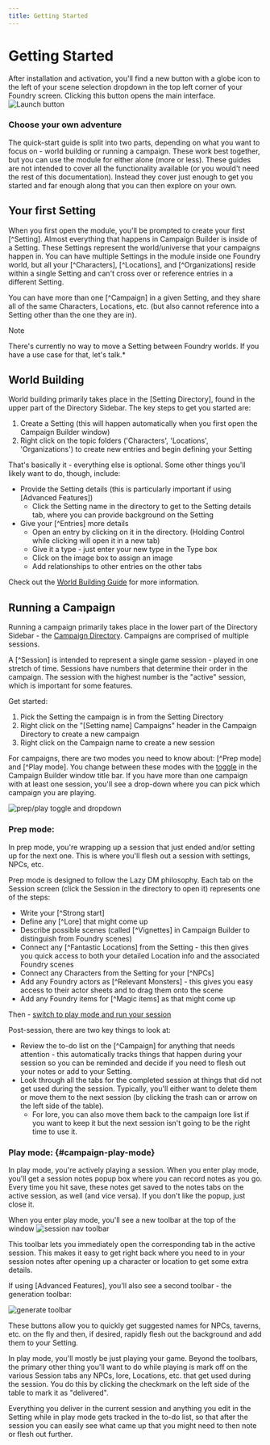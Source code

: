 ```yaml
---
title: Getting Started
---
```

# Getting Started

After installation and activation, you'll find a new button with a globe icon to the left of your scene selection dropdown in the top left corner of your Foundry screen. Clicking this button opens the main interface.
![Launch button](/assets/images/launch-button.webp)

### Choose your own adventure
The quick-start guide is split into two parts, depending on what you want to focus on - world building or running a campaign.  These work best together, but you can use the module for either alone (more or less).  These guides are not intended to cover all the functionality available (or you would't need the rest of this documentation).  Instead they cover just enough to get you started and far enough along that you can then explore on your own.

## Your first Setting
When you first open the module, you'll be prompted to create your first [^Setting]. Almost everything that happens in Campaign Builder is inside of a Setting. These Settings represent the world/universe that your campaigns happen in.  You can have multiple Settings in the module inside one Foundry world, but all your [^Characters], [^Locations], and [^Organizations] reside within a single Setting and can't cross over or reference entries in a different Setting.  

You can have more than one [^Campaign] in a given Setting, and they share all of the same Characters, Locations, etc. (but also cannot reference into a Setting other than the one they are in).

> [!NOTE]
> There's currently no way to move a Setting between Foundry worlds.  If you have a use case for that, let's talk.*


## World Building
World building primarily takes place in the [Setting Directory], found in the upper part of the Directory Sidebar.  The key steps to get you started are:

1. Create a Setting (this will happen automatically when you first open the Campaign Builder window)
1. Right click on the topic folders ('Characters', 'Locations', 'Organizations') to create new entries and begin defining your Setting

That's basically it - everything else is optional.  Some other things you'll likely want to do, though, include:
* Provide the Setting details (this is particularly important if using [Advanced Features])
  * Click the Setting name in the directory to get to the Setting details tab, where you can provide background on the Setting
* Give your [^Entries] more details
  * Open an entry by clicking on it in the directory.  (Holding Control while clicking will open it in a new tab)
  * Give it a type - just enter your new type in the Type box
  * Click on the image box to assign an image
  * Add relationships to other entries on the other tabs 

Check out the [World Building Guide](/guide/world-building) for more information.

## Running a Campaign
Running a campaign primarily takes place in the lower part of the Directory Sidebar - the [Campaign Directory](/reference/navigation/directory-sidebar/#campaign-directory).  Campaigns are comprised of multiple sessions.  

A [^Session] is intended to represent a single game session - played in one stretch of time.  Sessions have numbers that determine their order in the campaign.  The session with the highest number is the "active" session, which is important for some features.

Get started:
1. Pick the Setting the campaign is in from the Setting Directory
1. Right click on the "[Setting name] Campaigns" header in the Campaign Directory to create a new campaign
1. Right click on the Campaign name to create a new session

For campaigns, there are two modes you need to know about: [^Prep mode] and [^Play mode].  You change between these modes with the [toggle](/reference/navigation/prep-play) in the Campaign Builder window title bar.  If you have more than one campaign with at least one session, you'll see a drop-down where you can pick which campaign you are playing.  

![prep/play toggle and dropdown](/assets/images/prep-play-with-campaign.webp)

### Prep mode:
In prep mode, you're wrapping up a session that just ended and/or setting up for the next one.  This is where you'll flesh out a session with settings, NPCs, etc.

Prep mode is designed to follow the Lazy DM philosophy.  Each tab on the Session screen (click the Session in the directory to open it) represents one of the steps:
* Write your [^Strong start]
* Define any [^Lore] that might come up
* Describe possible scenes (called [^Vignettes] in Campaign Builder to distinguish from Foundry scenes)
* Connect any [^Fantastic Locations] from the Setting - this then gives you quick access to both your detailed Location info and the associated Foundry scenes
* Connect any Characters from the Setting for your [^NPCs]
* Add any Foundry actors as [^Relevant Monsters] - this gives you easy access to their actor sheets and to drag them onto the scene
* Add any Foundry items for [^Magic items] as that might come up

Then - [switch to play mode and run your session](#campaign-play-mode) 

Post-session, there are two key things to look at:
* Review the to-do list on the [^Campaign] for anything that needs attention - this automatically tracks things that happen during your session so you can be reminded and decide if you need to flesh out your notes or add to your Setting.
* Look through all the tabs for the completed session at things that did not get used during the session. Typically, you'll either want to delete them or move them to the next session (by clicking the trash can or arrow on the left side of the table).
  * For lore, you can also move them back to the campaign lore list if you want to keep it but the next session isn't going to be the right time to use it.

### Play mode: {#campaign-play-mode}
In play mode, you're actively playing a session.  When you enter play mode, you'll get a session notes popup box where you can record notes as you go.  Every time you hit save, these notes get saved to the notes tabs on the active session, as well (and vice versa).  If you don't like the popup, just close it.

When you enter play mode, you'll see a new toolbar at the top of the window
![session nav toolbar](/assets/images/session-nav-toolbar.webp)

This toolbar lets you immediately open the corresponding tab in the active session.  This makes it easy to get right back where you need to in your session notes after opening up a character or location to get some extra details.

If using [Advanced Features], you'll also see a second toolbar - the generation toolbar:

![generate toolbar](/assets/images/generate-toolbar.webp)

These buttons allow you to quickly get suggested names for NPCs, taverns, etc. on the fly and then, if desired, rapidly flesh out the background and add them to your Setting.  

In play mode, you'll mostly be just playing your game.  Beyond the toolbars, the primary other thing you'll want to do while playing is mark off on the various Session tabs any NPCs, lore, Locations, etc. that get used during the session.  You do this by clicking the checkmark on the left side of the table to mark it as "delivered".

Everything you deliver in the current session and anything you edit in the Setting while in play mode gets tracked in the to-do list, so that after the session you can easily see what came up that you might need to then note or flesh out further.
